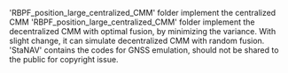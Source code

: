 'RBPF_position_large_centralized_CMM' folder implement the centralized CMM
'RBPF_position_large_centralized_CMM' folder implement the decentralized CMM with optimal fusion, by 
minimizing the variance. With slight change, it can simulate decentralized CMM with random fusion.
'StaNAV' contains the codes for GNSS emulation, should not be shared to the public for copyright issue.  
